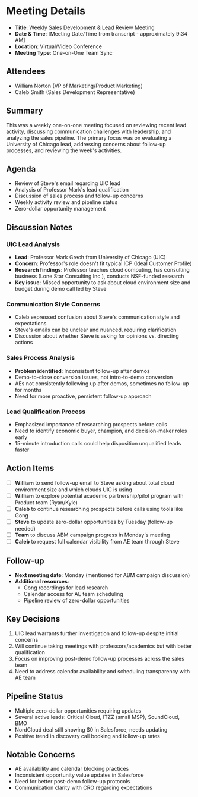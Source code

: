 # Meeting Details
- **Title**: Weekly Sales Development & Lead Review Meeting
- **Date & Time**: [Meeting Date/Time from transcript - approximately 9:34 AM]
- **Location**: Virtual/Video Conference
- **Meeting Type**: One-on-One Team Sync

## Attendees
- William Norton (VP of Marketing/Product Marketing)
- Caleb Smith (Sales Development Representative)

## Summary
This was a weekly one-on-one meeting focused on reviewing recent lead activity, discussing communication challenges with leadership, and analyzing the sales pipeline. The primary focus was on evaluating a University of Chicago lead, addressing concerns about follow-up processes, and reviewing the week's activities.

## Agenda
- Review of Steve's email regarding UIC lead
- Analysis of Professor Mark's lead qualification
- Discussion of sales process and follow-up concerns
- Weekly activity review and pipeline status
- Zero-dollar opportunity management

## Discussion Notes

### UIC Lead Analysis
- **Lead**: Professor Mark Grech from University of Chicago (UIC)
- **Concern**: Professor's role doesn't fit typical ICP (Ideal Customer Profile)
- **Research findings**: Professor teaches cloud computing, has consulting business (Lone Star Consulting Inc.), conducts NSF-funded research
- **Key issue**: Missed opportunity to ask about cloud environment size and budget during demo call led by Steve

### Communication Style Concerns
- Caleb expressed confusion about Steve's communication style and expectations
- Steve's emails can be unclear and nuanced, requiring clarification
- Discussion about whether Steve is asking for opinions vs. directing actions

### Sales Process Analysis
- **Problem identified**: Inconsistent follow-up after demos
- Demo-to-close conversion issues, not intro-to-demo conversion
- AEs not consistently following up after demos, sometimes no follow-up for months
- Need for more proactive, persistent follow-up approach

### Lead Qualification Process
- Emphasized importance of researching prospects before calls
- Need to identify economic buyer, champion, and decision-maker roles early
- 15-minute introduction calls could help disposition unqualified leads faster

## Action Items
- [ ]  **William** to send follow-up email to Steve asking about total cloud environment size and which clouds UIC is using
- [ ]  **William** to explore potential academic partnership/pilot program with Product team (Ryan/Kyle)
- [ ]  **Caleb** to continue researching prospects before calls using tools like Gong
- [ ]  **Steve** to update zero-dollar opportunities by Tuesday (follow-up needed)
- [ ]  **Team** to discuss ABM campaign progress in Monday's meeting
- [ ]  **Caleb** to request full calendar visibility from AE team through Steve

## Follow-up
- **Next meeting date**: Monday (mentioned for ABM campaign discussion)
- **Additional resources**:
    - Gong recordings for lead research
    - Calendar access for AE team scheduling
    - Pipeline review of zero-dollar opportunities

## Key Decisions
1. UIC lead warrants further investigation and follow-up despite initial concerns
2. Will continue taking meetings with professors/academics but with better qualification
3. Focus on improving post-demo follow-up processes across the sales team
4. Need to address calendar availability and scheduling transparency with AE team

## Pipeline Status
- Multiple zero-dollar opportunities requiring updates
- Several active leads: Critical Cloud, ITZZ (small MSP), SoundCloud, BMO
- NordCloud deal still showing $0 in Salesforce, needs updating
- Positive trend in discovery call booking and follow-up rates

## Notable Concerns
- AE availability and calendar blocking practices
- Inconsistent opportunity value updates in Salesforce
- Need for better post-demo follow-up protocols
- Communication clarity with CRO regarding expectations